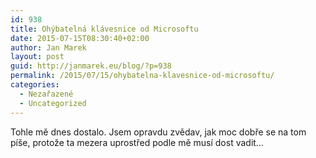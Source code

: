 ```yaml
---
id: 938
title: Ohýbatelná klávesnice od Microsoftu
date: 2015-07-15T08:30:40+02:00
author: Jan Marek
layout: post
guid: http://janmarek.eu/blog/?p=938
permalink: /2015/07/15/ohybatelna-klavesnice-od-microsoftu/
categories:
  - Nezařazené
  - Uncategorized
---
```

Tohle mě dnes dostalo. Jsem opravdu zvědav, jak moc dobře se na tom píše, protože ta mezera uprostřed podle mě musí dost vadit&#8230;



&nbsp;
